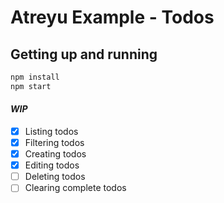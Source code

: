 # Atreyu Example - Todos

## Getting up and running

```sh
npm install
npm start
```

#### *WIP*

- [x] Listing todos
- [x] Filtering todos
- [x] Creating todos
- [x] Editing todos
- [ ] Deleting todos
- [ ] Clearing complete todos
